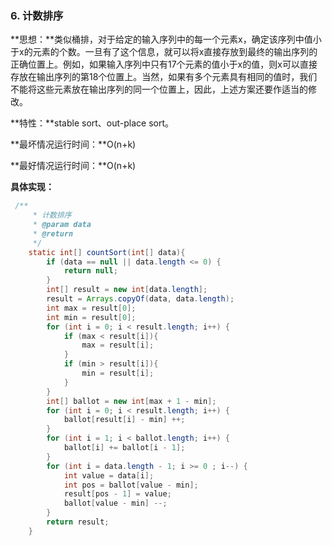 ### 6. 计数排序

**思想：**类似桶排，对于给定的输入序列中的每一个元素x，确定该序列中值小于x的元素的个数。一旦有了这个信息，就可以将x直接存放到最终的输出序列的正确位置上。例如，如果输入序列中只有17个元素的值小于x的值，则x可以直接存放在输出序列的第18个位置上。当然，如果有多个元素具有相同的值时，我们不能将这些元素放在输出序列的同一个位置上，因此，上述方案还要作适当的修改。

**特性：**stable sort、out-place sort。

**最坏情况运行时间：**O\(n+k\)

**最好情况运行时间：**O\(n+k\)

**具体实现：**

```java
 /**
     * 计数排序
     * @param data
     * @return
     */
    static int[] countSort(int[] data){
        if (data == null || data.length <= 0) {
            return null;
        }
        int[] result = new int[data.length];
        result = Arrays.copyOf(data, data.length);
        int max = result[0];
        int min = result[0];
        for (int i = 0; i < result.length; i++) {
            if (max < result[i]){
                max = result[i];
            }
            if (min > result[i]){
                min = result[i];
            }
        }
        int[] ballot = new int[max + 1 - min];
        for (int i = 0; i < result.length; i++) {
            ballot[result[i] - min] ++;
        }
        for (int i = 1; i < ballot.length; i++) {
            ballot[i] += ballot[i - 1];
        }
        for (int i = data.length - 1; i >= 0 ; i--) {
            int value = data[i];
            int pos = ballot[value - min];
            result[pos - 1] = value;
            ballot[value - min] --;
        }
        return result;
    }
```




